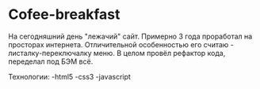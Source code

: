 # Cofee-breakfast
На сегодняшний день "лежачий" сайт. Примерно 3 года проработал на просторах интернета. Отличительной особенностью его считаю - листалку-переключалку меню. В целом провёл рефактор кода, переделал под БЭМ всё.

Технологии:
-html5
-css3
-javascript
